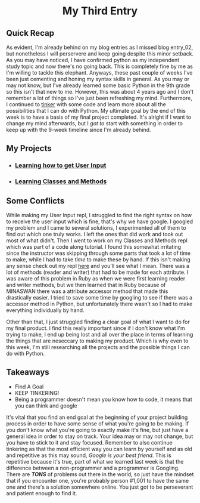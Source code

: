 # <center> My Third Entry </center>

## Quick Recap

As evident, I'm already behind on my blog entries as I missed blog entry_02, but nonetheless I will perservere and keep going despite this minor setback. As you may have noticed, I have confirmed python as my independent study topic and now there's no going back. This is completely fine by me as I'm willing to tackle this elephant. Anyways, these past couple of weeks I've been just cementing and honing my syntax skills in general. As you may or may not know, but I've already learned some basic Python in the 9th grade so this isn't that new to me. However, this was about 4 years ago and I don't remember a lot of things so I've just been refreshing my mind. Furthermore, I continued to [tinker](#myprojects) with some code and learn more about all the possibilities that I can do with Python. My ultimate goal by the end of this week is to have a basis of my final project completed. It's alright if I want to change my mind afterwards, but I _got to_ start with something in order to keep up with the 9-week timeline since I'm already behind.


## My Projects
* ### [Learning how to get User Input](https://repl.it/@amra0760/PythonUserInput)
* ### [Learning Classes and Methods](https://repl.it/@amra0760/PythonClass)
 


## Some Conflicts
While making my User Input repl, I struggled to find the right syntax on how to receive the user input which is fine, that's why we have google. I googled my problem and I came to several solutions, I experimented all of them to find out which one truly works. I left the ones that did work and took out most of what didn't. Then I went to work on my Classes and Methods repl which was part of a code along tutorial. I found this somewhat irritating since the instructor was skipping through some parts that took a lot of time to make, while I had to take *time* to make these by hand. If this isn't making any sense check out my repl [here](https://repl.it/@amra0760/PythonClass) and you'll see what I mean. There was a lot of methods (reader and writer) that had to be made for each attribute. I was aware of this problem in Ruby as when we were first learning reader and writer methods, but we then learned that in Ruby because of MINASWAN there was a attribute accessor method that made this drastically easier. I tried to save some time by googling to see if there was a accessor method in Python, but unfortunately there wasn't so I had to make everything individually by hand. 

Other than that, I just struggled finding a clear goal of what I want to do for my final product. I find this really important since if I don't know what I'm trying to make, I end up being lost and all over the place in terms of learning the things that are neseccary to making my product. Which is why even to this week, I'm still researching all the projects and the possible things I can do with Python.


## Takeaways 
* Find A Goal
* KEEP TINKERING!
* Being a programmer doesn't mean you know how to code, it means that you can think and google

It's vital that you find an end goal at the beginning of your project building process in order to have some sense of what you're going to be making. If you don't know what you're going to exactly make it's fine, but just have a general idea in order to stay on track. Your idea may or may not change, but you have to stick to it and stay focused. Remember to also continue tinkering as that the most efficient way you can learn by yourself and as old and repetitive as this may sound, *Google is your best friend*. This is repetitive because it's true, part of what we learned last week is that the difference between a non-programmer and a programmer is Googling. There are **_TONS_** of problems out there in the world, so just have the mindset that if you encounter one, you're probably person #1,001 to have the same one and there's a solution somewhere online. You just got to be perseverant and patient enough to find it.